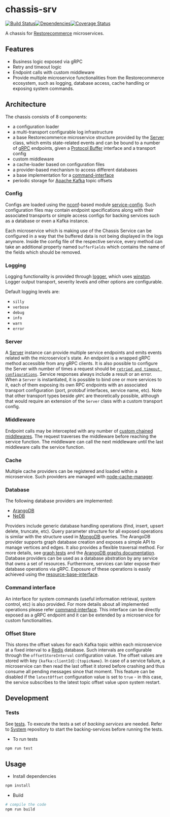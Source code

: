 # chassis-srv
<img src="http://img.shields.io/npm/v/%40restorecommerce%chassis%2Dsrv.svg?style=flat-square" alt="">[![Build Status][build]](https://travis-ci.org/restorecommerce/chassis-srv?branch=master)[![Dependencies][depend]](https://david-dm.org/restorecommerce/chassis-srv)[![Coverage Status][cover]](https://coveralls.io/github/restorecommerce/chassis-srv?branch=master)

[version]: http://img.shields.io/npm/v/chassis-srv.svg?style=flat-square
[build]: http://img.shields.io/travis/restorecommerce/chassis-srv/master.svg?style=flat-square
[depend]: https://img.shields.io/david/restorecommerce/chassis-srv.svg?style=flat-square
[cover]: http://img.shields.io/coveralls/restorecommerce/chassis-srv/master.svg?style=flat-square

A chassis for [Restorecommerce](https://github.com/restorecommerce/) microservices.

## Features

- Business logic exposed via gRPC
- Retry and timeout logic
- Endpoint calls with custom middleware
- Provide multiple microservice functionalities from the Restorecommerce ecosystem, such as logging, database access, cache handling or exposing system commands.

## Architecture

The chassis consists of 8 components:

- a configuration loader
- a multi-transport configurable log infrastructure
- a base Restorecommerce microservice structure provided by the [Server](src/microservice/server.ts) class, which emits state-related events and can be bound to a number of [gRPC](https://grpc.io/docs/) endpoints, given a [Protocol Buffer](https://developers.google.com/protocol-buffers/docs/overview) interface and a transport config
- custom middleware
- a cache-loader based on configuration files
- a provider-based mechanism to access different databases
- a base implementation for a [command-interface](command-interface.md)
- periodic storage for [Apache Kafka](https://kafka.apache.org/) topic offsets

### Config

Configs are loaded using the [nconf](https://github.com/indexzero/nconf)-based module [service-config](https://github.com/restorecommerce/service-config). Such configuration files may contain endpoint specifications
along with their associated transports or simple access configs for backing services such as a database or even a Kafka instance.

Each microservice which is making use of the Chassis Service can be configured in a way that the buffered data is not being displayed in the logs anymore. 
Inside the config file of the respective service, every method can take an additional property named `bufferFields` which contains the name of the fields which should be removed.

### Logging

Logging functionality is provided through [logger](https://github.com/restorecommerce/logger), which uses [winston](https://github.com/winstonjs/winston). Logger output transport, severity levels and other options are configurable.

Default logging levels are:
- `silly`
- `verbose`
- `debug`
- `info`
- `warn`
- `error`

### Server

A [Server](src/microservice/server.ts) instance can provide multiple service endpoints and emits events related with the microservice's state. An endpoint is a wrapped gRPC method accessible from any gRPC clients. It is also possible to configure the Server with number of times a request should be [`retried and timeout configurations`](./test/microservice_test.ts#L440). Service responses always include a result or an error. When a `Server` is instantiated, it is possible to bind one or more services to it, each of them exposing its own RPC endpoints with an associated transport configuration (port, protobuf interfaces, service name, etc). Note that other transport types beside `gRPC` are theoretically possible, although that would require an extension of the `Server` class with a custom transport config.

### Middleware

Endpoint calls may be intercepted with any number of [custom chained middlewares](./test/middleware_test.ts). The request traverses the middleware before reaching the service function. The middleware can call the next middleware until the last middleware calls the service function.

### Cache

Multiple cache providers can be registered and loaded within a microservice. Such providers are managed with [node-cache-manager](https://github.com/BryanDonovan/node-cache-manager).

### Database

The following database providers are implemented:

* [ArangoDB](https://www.arangodb.com/documentation/)
* [NeDB](https://github.com/louischatriot/nedb)

Providers include generic database handling operations (find, insert, upsert delete, truncate, etc). Query parameter structure for all exposed operations is similar with the structure used in [MongoDB](https://docs.mongodb.com/manual/tutorial/getting-started/) queries.
The ArangoDB provider supports graph database creation and exposes a simple API to manage vertices and edges.
It also provides a flexible traversal method. For more details, see [graph tests](test/graphs_test.ts) and the [ArangoDB graphs documentation](https://docs.arangodb.com/3.3/HTTP/Gharial/).
Database providers can be used as a database abstration by any service that owns a set of resources. Furthermore, services can later expose their database operations via gRPC. Exposure of these operations is easily achieved using the [resource-base-interface](https://github.com/restorecommerce/resource-base-interface).

### Command interface

An interface for system commands (useful information retrieval, system control, etc) is also provided. For more details about all implemented operations please refer
[command-interface](command-interface.md).
This interface can be directly exposed as a gRPC endpoint and it can be extended by a microservice for custom functionalities.

### Offset Store

This stores the offset values for each Kafka topic within each microservice at a fixed interval to a [Redis](https://redis.io/) database. Such intervals are configurable through the `offsetStoreInterval` configuration value.
The offset values are stored with key `{kafka:clientId}:{topicName}`.
In case of a service failure, a microservice can then read the last offset it stored before crashing and thus consume all pending messages since that moment.
This feature can be disabled if the `latestOffset` configuration value is set to `true` - in this case, the service subscribes to the latest topic offset value upon system restart.

## Development

### Tests

See [tests](test/). To execute the tests a set of _backing services_ are needed.
Refer to [System](https://github.com/restorecommerce/system) repository to start the backing-services before running the tests.

- To run tests

```sh
npm run test
```

## Usage

- Install dependencies

```sh
npm install
```

- Build

```sh
# compile the code
npm run build
```
